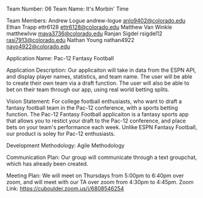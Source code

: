 Team Number: 06
Team Name: It's Morbin' Time

Team Members:
Andrew Logue		andrew-logue	anlo9402@colorado.edu
Ethan Trapp			ettr6128		ettr6128@colorado.edu
Matthew Van Winkle	matthewlvw		mava3736@colorado.edu
Ranjan Sigdel		rsigdel12		rasi7913@colorado.edu
Nathan Young		nathan4922		nayo4922@colorado.edu


Application Name: Pac-12 Fantasy Football

Application Description: Our applicaiton will take in data from the ESPN API, and display player names, statistics, and team name. The user will be able to create their own team via a draft function. The user will also be able to bet on their team through our app, using real world betting splits. 

Vision Statement: For college football enthusiasts, who want to draft a fantasy football team in the Pac-12 conference, with a sports betting function. The Pac-12 Fantasy Football applicaiton is a fantasy sports app that allows you to restict your draft to the Pac-12 conference, and place bets on your team's performance each week. Unlike ESPN Fantasy Football, our product is soley for Pac-12 enthusiasts. 

Development Methodology: Agile Methodology

Communication Plan: Our group will communicate through a text groupchat, which has already been created.

Meeting Plan: We will meet on Thursdays from 5:00pm to 6:40pm over zoom, and will meet with our TA over zoom from 4:30pm to 4:45pm.
Zoom Link: https://cuboulder.zoom.us/j/6808546254
